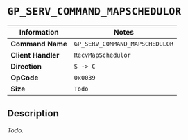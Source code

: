 # `GP_SERV_COMMAND_MAPSCHEDULOR`

| Information               | Notes |
|---                        |---    |
| **Command Name**          | `GP_SERV_COMMAND_MAPSCHEDULOR` |
| **Client Handler**        | `RecvMapSchedulor` |
| **Direction**             | `S -> C` |
| **OpCode**                | `0x0039` |
| **Size**                  | `Todo` |

## Description

_Todo._
